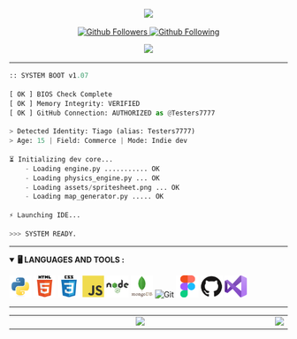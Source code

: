 <p align="center">
 <a href="https://github.com/denvercoder1/readme-typing-svg" target="_blank">
  <img src="https://readme-typing-svg.herokuapp.com?color=%2336BCF7&duration=5000&center=true&vCenter=true&lines=Testers7777">
  </a>    
</p>
<p align="center">
    <a href="https://github.com/Testers7777?tab=followers" target="_blank">
        <img alt="Github Followers" src="https://img.shields.io/badge/dynamic/json?label=FOLLOWERS&query=followers&url=https%3A%2F%2Fapi.github.com%2Fusers%2FTesters7777&style=for-the-badge&color=blue&labelColor=2a2a2a&logo=github">
    </a>    
    <a href="https://github.com/Testers7777?tab=following" target="_blank">
        <img alt="Github Following" src="https://img.shields.io/badge/dynamic/json?label=FOLLOWING&query=following&url=https%3A%2F%2Fapi.github.com%2Fusers%2FTesters7777&style=for-the-badge&color=blue&labelColor=2a2a2a&logo=github">
    </a>
</p>
<p align="center">
  <a href="https://discord.com/users/744961307932885052" target="_blank">
    <img src="https://img.shields.io/badge/-DISCORD-blue?logo=discord&labelColor=2a2a2a&color=2a2a2a">
  </a>
</p>

<hr>

```py
:: SYSTEM BOOT v1.07

[ OK ] BIOS Check Complete
[ OK ] Memory Integrity: VERIFIED
[ OK ] GitHub Connection: AUTHORIZED as @Testers7777

> Detected Identity: Tiago (alias: Testers7777)
> Age: 15 | Field: Commerce | Mode: Indie dev

⏳ Initializing dev core...
    - Loading engine.py ........... OK
    - Loading physics_engine.py ... OK
    - Loading assets/spritesheet.png ... OK
    - Loading map_generator.py ..... OK

⚡ Launching IDE...

>>> SYSTEM READY.
```
 
<hr> 
<details open>
    <summary>
        <b>🖥️ LANGUAGES AND TOOLS : </b>
    </summary>
 <p>
  <img src="https://raw.githubusercontent.com/devicons/devicon/master/icons/python/python-original.svg" alt="Python" width="40" height="40"/>
  <img src="https://raw.githubusercontent.com/devicons/devicon/master/icons/html5/html5-original-wordmark.svg" alt="HTML" width="40" height="40"/>
  <img src="https://raw.githubusercontent.com/devicons/devicon/master/icons/css3/css3-original-wordmark.svg" alt="CSS" width="40" height="40"/>
  <img src="https://raw.githubusercontent.com/devicons/devicon/master/icons/javascript/javascript-original.svg" alt="JavaScript" width="40" height="40"/>
  <img src="https://raw.githubusercontent.com/devicons/devicon/master/icons/nodejs/nodejs-original-wordmark.svg" alt="NodeJS" width="40" height="40"/>
  <img src="https://raw.githubusercontent.com/devicons/devicon/master/icons/mongodb/mongodb-original-wordmark.svg" alt="MongoDB" width="40" height="40"/>
  <img src="https://www.vectorlogo.zone/logos/git-scm/git-scm-icon.svg" alt="Git" width="40" height="40"/>
  <img src="https://raw.githubusercontent.com/devicons/devicon/master/icons/figma/figma-original.svg" alt="Figma" width="40" height="40"/>
  <img src="https://raw.githubusercontent.com/devicons/devicon/master/icons/github/github-original.svg" alt="Github" width="40" height="40"/>
  <img src="https://raw.githubusercontent.com/devicons/devicon/master/icons/visualstudio/visualstudio-original.svg" alt="Vsc" width="40" height="40"/>
 </p>
</details>

<hr> 
<p align="center">
  <table>
    <tr>
     <td align="center" style="width: 100%;">
          <a href="#"><img src="https://github-readme-stats.vercel.app/api/top-langs/?username=Testers7777&orgs=Shadow-Hoods&layout=compact&show_icons=true&hide_border=true&count_private=true&theme=github_dark&locale=en"></a>
     </td>
      <td align="center" style="width: 100%;">
          <a href="#"><img src="https://github-readme-stats.vercel.app/api/?username=Testers7777&orgs=Shadow-Hoods&show_icons=true&hide_border=true&hide_title=true&count_private=true&theme=github_dark&locale=en"></a>
      </td>
    </tr>
  </table>
</p>
</blockquote>
